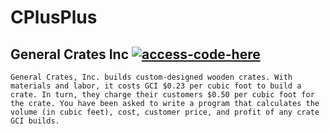 # CPlusPlus

## General Crates Inc [![access-code-here](https://img.shields.io/badge/Access%20Code-Here-1f425f.svg)](https://github.com/naik24/CPlusPlus/blob/master/src/generalCrates.cpp)

`
General Crates, Inc. builds custom-designed wooden crates. With materials and labor, it costs GCI $0.23 per cubic foot to build a crate. In turn, they charge their customers $0.50 per cubic foot for the crate. You have been asked to write a program that calculates the volume (in cubic feet), cost, customer price, and profit of any crate GCI builds.
`
